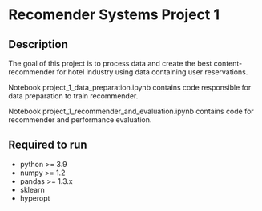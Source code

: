 # Recomender Systems Project 1

## Description
The goal of this project is to process data and create the best content-recommender 
for hotel industry using data containing user reservations.

Notebook project_1_data_preparation.ipynb contains code responsible 
for data preparation to train recommender.

Notebook project_1_recommender_and_evaluation.ipynb contains code for recommender
and performance evaluation.

## Required to run

- python >= 3.9
- numpy >= 1.2
- pandas >= 1.3.x
- sklearn
- hyperopt